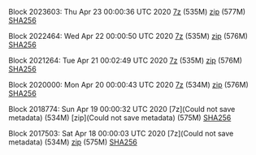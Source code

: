 Block 2023603: Thu Apr 23 00:00:36 UTC 2020 [7z](https://transfer.sh/B5qEx/bootstrap.dat.20200423.7z) (535M) [zip](https://transfer.sh/Dssck/bootstrap.dat.20200423.zip) (577M) [SHA256](https://transfer.sh/xvySB/sha256.txt)

Block 2022464: Wed Apr 22 00:00:50 UTC 2020 [7z](https://transfer.sh/jj5OM/bootstrap.dat.20200422.7z) (535M) [zip](https://transfer.sh/13H1YJ/bootstrap.dat.20200422.zip) (576M) [SHA256](https://transfer.sh/QTZG6/sha256.txt)

Block 2021264: Tue Apr 21 00:02:49 UTC 2020 [7z]() (535M) [zip](https://transfer.sh/eazlr/bootstrap.dat.20200421.zip) (576M) [SHA256]()

Block 2020000: Mon Apr 20 00:00:43 UTC 2020 [7z](https://transfer.sh/83TeB/bootstrap.dat.20200420.7z) (534M) [zip](https://transfer.sh/mXdrN/bootstrap.dat.20200420.zip) (576M) [SHA256](https://transfer.sh/peL7S/sha256.txt)

Block 2018774: Sun Apr 19 00:00:32 UTC 2020 [7z](Could not save metadata) (534M) [zip](Could not save metadata) (575M) [SHA256](https://transfer.sh/aMS6F/sha256.txt)

Block 2017503: Sat Apr 18 00:00:03 UTC 2020 [7z](Could not save metadata) (534M) [zip]() (575M) [SHA256]()
